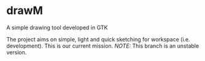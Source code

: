 # drawM
A simple drawing tool developed in GTK

The project aims on simple, light and quick sketching for workspace (i.e. development). This is our current mission. 
*NOTE:* This branch is an unstable version.
